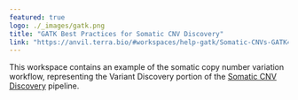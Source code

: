 ```yaml
---
featured: true
logo: ./_images/gatk.png
title: "GATK Best Practices for Somatic CNV Discovery"
link: "https://anvil.terra.bio/#workspaces/help-gatk/Somatic-CNVs-GATK4"
---
```


This workspace contains an example of the somatic copy number variation workflow, representing the Variant Discovery portion of the [Somatic CNV Discovery](https://gatk.broadinstitute.org/hc/en-us/articles/360035894731-Somatic-short-variant-discovery-SNVs-Indels-) pipeline.

